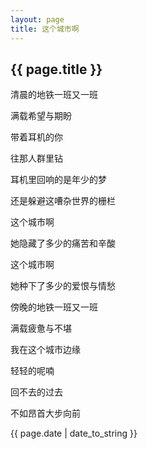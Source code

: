 ```yaml
---
layout: page
title: 这个城市啊
---
```


<h2>{{ page.title }}</h2>

<p>清晨的地铁一班又一班</p>
<p>满载希望与期盼</p>
<p>带着耳机的你</p>
<p>往那人群里钻</p>
<p>耳机里回响的是年少的梦</p>
<p>还是躲避这嘈杂世界的栅栏</p>
<p>这个城市啊</p>
<p>她隐藏了多少的痛苦和辛酸</p>
<p>这个城市啊</p>
<p>她种下了多少的爱恨与情愁</p>
<p>傍晚的地铁一班又一班</p>
<p>满载疲惫与不堪</p>
<p>我在这个城市边缘</p>
<p>轻轻的呢喃</p>
<p>回不去的过去</p>
<p>不如昂首大步向前</p>
<p>{{ page.date | date_to_string }}</p>

